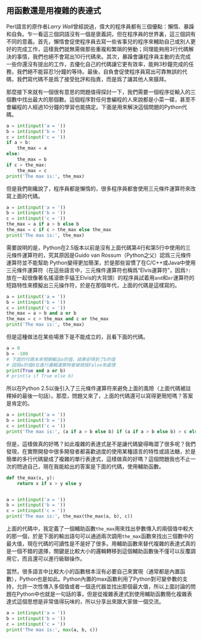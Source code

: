 ## 用函數還是用複雜的表達式

Perl語言的原作者*Larry Wall*曾經說過，偉大的程序員都有三個優點：懶惰、暴躁和自負。乍一看這三個詞語沒有一個是褒義詞，但在程序員的世界裏，這三個詞有不同的意義。首先，懶惰會促使程序員去寫一些省事兒的程序來輔助自己或別人更好的完成工作，這樣我們就無需做那些重複和繁瑣的勞動；同理能夠用3行代碼解決的事情，我們也絕不會寫出10行代碼來。其次，暴躁會讓程序員主動的去完成一些你還沒有提出的工作，去優化自己的代碼讓它更有效率，能夠3秒鐘完成的任務，我們絕不能容忍1分鐘的等待。最後，自負會促使程序員寫出可靠無誤的代碼，我們寫代碼不是爲了接受批評和指責，而是爲了讓其他人來膜拜。

那麼接下來就有一個很有意思的問題值得探討一下，我們需要一個程序從輸入的三個數中找出最大的那個數。這個程序對任何會編程的人來說都是小菜一碟，甚至不會編程的人經過10分鐘的學習也能搞定。下面是用來解決這個問題的Python代碼。

```Python
a = int(input('a = '))
b = int(input('b = '))
c = int(input('c = '))
if a > b:
	the_max = a
else:
	the_max = b
if c > the_max:
	the_max = c
print('The max is:', the_max)
```

但是我們剛纔說了，程序員都是懶惰的，很多程序員都會使用三元條件運算符來改寫上面的代碼。

```Python
a = int(input('a = '))
b = int(input('b = '))
c = int(input('c = '))
the_max = a if a > b else b
the_max = c if c > the_max else the_max
print('The max is:', the_max)
```

需要說明的是，Python在2.5版本以前是沒有上面代碼第4行和第5行中使用的三元條件運算符的，究其原因是Guido van Rossum（Python之父）認爲三元條件運算符並不能幫助 Python變得更加簡潔，於是那些習慣了在C/C++或Java中使用三元條件運算符（在這些語言中，三元條件運算符也稱爲“Elvis運算符”，因爲`?:`放在一起很像著名搖滾歌手貓王Elvis的大背頭）的程序員試着用`and`和`or`運算符的短路特性來模擬出三元操作符，於是在那個年代，上面的代碼是這樣寫的。

```Python
a = int(input('a = '))
b = int(input('b = '))
c = int(input('c = '))
the_max = a > b and a or b
the_max = c > the_max and c or the_max
print('The max is:', the_max)
```

但是這種做法在某些場景下是不能成立的，且看下面的代碼。

```Python
a = 0
b = -100
# 下面的代碼本來預期輸出a的值，結果卻得到了b的值
# 因爲a的值0在進行邏輯運算時會被視爲False來處理
print(True and a or b)
# print(a if True else b)
```

所以在Python 2.5以後引入了三元條件運算符來避免上面的風險（上面代碼被註釋掉的最後一句話）。那麼，問題又來了，上面的代碼還可以寫得更簡短嗎？答案是肯定的。

```Python
a = int(input('a = '))
b = int(input('b = '))
c = int(input('c = '))
print('The max is:', (a if a > b else b) if (a if a > b else b) > c else c)
```

但是，這樣做真的好嗎？如此複雜的表達式是不是讓代碼變得晦澀了很多呢？我們發現，在實際開發中很多開發者都喜歡過度的使用某種語言的特性或語法糖，於是簡單的多行代碼變成了複雜的單行表達式，這樣做真的好嗎？這個問題我也不止一次的問過自己，現在我能給出的答案是下面的代碼，使用輔助函數。

```Python
def the_max(x, y):
	return x if x > y else y


a = int(input('a = '))
b = int(input('b = '))
c = int(input('c = '))
print('The max is:', the_max(the_max(a, b), c))
```

上面的代碼中，我定義了一個輔助函數`the_max`用來找出參數傳入的兩個值中較大的那一個，於是下面的輸出語句可以通過兩次調用`the_max`函數來找出三個數中的最大值，現在代碼的可讀性是不是好了很多。用輔助函數來替代複雜的表達式真的是一個不錯的選擇，關鍵是比較大小的邏輯轉移到這個輔助函數後不僅可以反覆調用它，而且還可以進行級聯操作。

當然，很多語言中比較大小的函數根本沒有必要自己來實現（通常都是內置函數），Python也是如此。Python內置的max函數利用了Python對可變參數的支持，允許一次性傳入多個值或者一個迭代器並找出那個最大值，所以上面討論的問題在Python中也就是一句話的事，但是從複雜表達式到使用輔助函數簡化複雜表達式這個思想是非常值得玩味的，所以分享出來跟大家做一個交流。

```Python
a = int(input('a = '))
b = int(input('b = '))
c = int(input('c = '))
print('The max is:', max(a, b, c))
```

